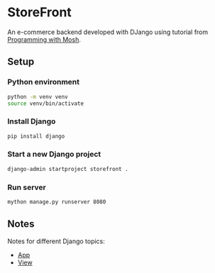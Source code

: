 
# StoreFront

An e-commerce backend developed with DJango using tutorial from [Programming with Mosh](https://www.youtube.com/watch?v=rHux0gMZ3Eg). 


## Setup

### Python environment
```bash
python -m venv venv
source venv/bin/activate
```

### Install Django
```bash
pip install django
```

### Start a new Django project
```bash
django-admin startproject storefront .
```


### Run server

```bash
mython manage.py runserver 8080
```

## Notes
Notes for different Django topics:
- [App](/Notes/App.md)
- [View](/Notes/View.md)